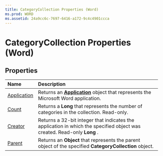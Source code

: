 ```yaml
---
title: CategoryCollection Properties (Word)
ms.prod: WORD
ms.assetid: 24a9cc6c-7697-6416-a172-9c4c4901ccca
---
```



# CategoryCollection Properties (Word)

## Properties



|**Name**|**Description**|
|:-----|:-----|
|[Application](categorycollection-application-property-word.md)|Returns an  **[Application](application-object-word.md)** object that represents the Microsoft Word application.|
|[Count](categorycollection-count-property-word.md)|Returns a  **Long** that represents the number of categories in the collection. Read-only.|
|[Creator](categorycollection-creator-property-word.md)|Returns a 32-bit integer that indicates the application in which the specified object was created. Read-only  **Long** .|
|[Parent](categorycollection-parent-property-word.md)|Returns an  **Object** that represents the parent object of the specified **CategoryCollection** object.|

